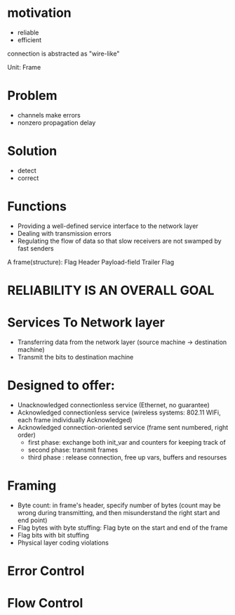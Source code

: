 # motivation
- reliable
- efficient

connection is abstracted as "wire-like"

Unit: Frame

# Problem
- channels make errors
- nonzero propagation delay

# Solution
- detect
- correct

# Functions
- Providing a well-defined service interface to the network layer
- Dealing with transmission errors
- Regulating the flow of data so that slow receivers are not swamped by fast senders

A frame(structure): Flag Header Payload-field Trailer Flag

# RELIABILITY IS AN OVERALL GOAL

# Services To Network layer
- Transferring data from the network layer (source machine -> destination machine)
- Transmit the bits to destination machine

# Designed to offer:
- Unacknowledged connectionless service (Ethernet, no guarantee)
- Acknowledged connectionless service (wireless systems: 802.11 WIFi, each frame individually Acknowledged)
- Acknowledged connection-oriented service (frame sent numbered, right order)
    - first phase: exchange both init_var and counters for keeping track of
    - second phase: transmit frames
    - third phase : release connection, free up vars, buffers and resourses 


# Framing
- Byte count: in frame's header, specify number of bytes (count may be wrong during transmitting, and then misunderstand the right start and end point)
- Flag bytes with byte stuffing: Flag byte on the start and end of the frame 
- Flag bits with bit stuffing
- Physical layer coding violations


# Error Control

# Flow Control

